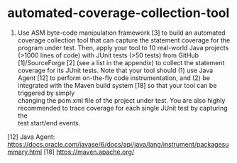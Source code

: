 # automated-coverage-collection-tool

1. Use	ASM	byte-code	manipulation	framework	[3]	to	build	an	automated	
coverage	collection	tool	that can	capture	the	statement	coverage for	the	
program	under	test.	Then,	apply	your	tool	to	10 real-world	Java	projects	
(>1000	lines	of	code)	with	JUnit	tests	(>50	tests)	from	GitHub
[1]/SourceForge [2] (see	a	list	in	the	appendix) to	collect	the	statement	
coverage	for	its	JUnit	tests.	Note	that	your	tool should (1)	use	Java	Agent	[12]
to	perform	on-the-fly	code	instrumentation, and (2) be integrated with	the	
Maven	build	system	[18] so	that	your	tool	can	be	triggered	by	simply	
changing	the	pom.xml	file	of	the	project	under	test. You	are	also	highly	
recommended	to	trace	coverage	for	each	single	JUnit	test	by	capturing the	
test	start/end	events.

[12]	Java	Agent:	https://docs.oracle.com/javase/6/docs/api/java/lang/instrument/packagesummary.html
[18] https://maven.apache.org/